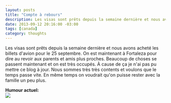 ```yaml
---
layout: posts
title: "Compte à rebours"
description: Les visas sont prêts depuis la semaine dernière et nous avons acheté les billets d'avion...
date: 2013-09-12 20:16:00 -03:00
tags: [canada]
category: thoughts
---
```


Les visas sont prêts depuis la semaine dernière et nous avons acheté les billets d'avion pour le 25 septembre. 
On est maintenant à Fortaleza pour dire au revoir aux parents et amis plus proches. Beaucoup de choses se passent maintenant et on est très occupés. À cause de ça je n'ai pas pu mettre ce blog à jour.
Nous sommes très très contents et voulons que le temps passe vite. En même temps on voudrait qu'on puisse rester avec la famille un peu plus.

**Humour actuel:**<br/>
<img src="http://24.media.tumblr.com/889c325ffce68b5afebe119c1f53dfee/tumblr_mjn6or6nkG1r4ugi5o1_500.gif">